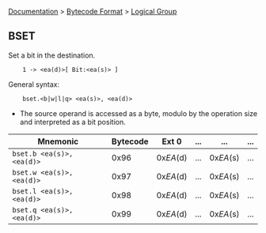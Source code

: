 [Documentation](../../README.md) > [Bytecode Format](../README.md) > [Logical Group](../InstructionsLogical.md)

## BSET

Set a bit in the destination.

        1 -> <ea(d)>[ Bit:<ea(s)> ]

General syntax:

        bset.<b|w|l|q> <ea(s)>, <ea(d)>

* The source operand is accessed as a byte, modulo by the operation size and interpreted as a bit position.

| Mnemonic | Bytecode | Ext 0 | ... | ... | ... |
| - | - | - | - | - | - |
| `bset.b <ea(s)>, <ea(d)>` | 0x96 | 0x*EA*(d) | ... | 0x*EA*(s) | ... |
| `bset.w <ea(s)>, <ea(d)>` | 0x97 | 0x*EA*(d) | ... | 0x*EA*(s) | ... |
| `bset.l <ea(s)>, <ea(d)>` | 0x98 | 0x*EA*(d) | ... | 0x*EA*(s) | ... |
| `bset.q <ea(s)>, <ea(d)>` | 0x99 | 0x*EA*(d) | ... | 0x*EA*(s) | ... |
